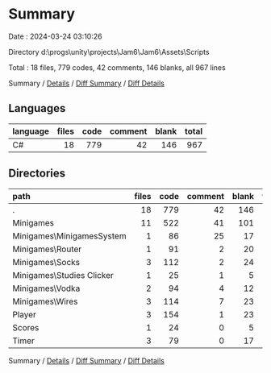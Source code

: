 # Summary

Date : 2024-03-24 03:10:26

Directory d:\\progs\\unity\\projects\\Jam6\\Jam6\\Assets\\Scripts

Total : 18 files,  779 codes, 42 comments, 146 blanks, all 967 lines

Summary / [Details](details.md) / [Diff Summary](diff.md) / [Diff Details](diff-details.md)

## Languages
| language | files | code | comment | blank | total |
| :--- | ---: | ---: | ---: | ---: | ---: |
| C# | 18 | 779 | 42 | 146 | 967 |

## Directories
| path | files | code | comment | blank | total |
| :--- | ---: | ---: | ---: | ---: | ---: |
| . | 18 | 779 | 42 | 146 | 967 |
| Minigames | 11 | 522 | 41 | 101 | 664 |
| Minigames\\MinigamesSystem | 1 | 86 | 25 | 17 | 128 |
| Minigames\\Router | 1 | 91 | 2 | 20 | 113 |
| Minigames\\Socks | 3 | 112 | 2 | 24 | 138 |
| Minigames\\Studies Clicker | 1 | 25 | 1 | 5 | 31 |
| Minigames\\Vodka | 2 | 94 | 4 | 12 | 110 |
| Minigames\\Wires | 3 | 114 | 7 | 23 | 144 |
| Player | 3 | 154 | 1 | 23 | 178 |
| Scores | 1 | 24 | 0 | 5 | 29 |
| Timer | 3 | 79 | 0 | 17 | 96 |

Summary / [Details](details.md) / [Diff Summary](diff.md) / [Diff Details](diff-details.md)
